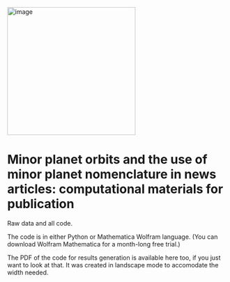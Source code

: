 <img width="294" alt="image" src="https://github.com/renayo/minorplanets2023/assets/6325848/9f6dff90-a38c-43bf-9761-2cc0554fe55b">


# Minor planet orbits and the use of minor planet nomenclature in news articles: computational materials for publication

Raw data and all code.

The code is in either Python or Mathematica Wolfram language. (You can download Wolfram Mathematica for a month-long free trial.)

The PDF of the code for results generation is available here too, if you just want to look at that. It was created in landscape mode to accomodate the width needed.
